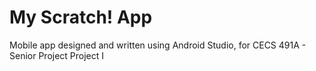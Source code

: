 # My Scratch! App
 Mobile app designed and written using Android Studio, for CECS 491A - Senior Project Project I
